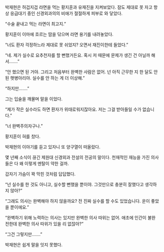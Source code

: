 박재현은 허겁지겁 라면을 먹는 황지훈과 유재진을 지켜보았다. 잠도 제대로 못 자고 항상 응급대기 중인 신경외과의의 비애가 절절하게 피부로 와 닿았다.

“수술 끝내고 먹는 라면이 최고지.”

황지훈이 이마에 흐르는 땀을 닦으며 라면 용기를 내려놓았다.

“너도 환자 걱정하느라 제대로 못 쉬었지? 오면서 재진이한테 들었다.”

“네. 제가 실수로 요추천자를 할 뻔했거든요. 혹시 저 때문에 문제가 생긴 건 아닐까 해서…….”

“안 했으면 된 거야. 그리고 처음부터 완벽한 사람은 없어. 넌 아직 근무한 지 한 달도 안 된 햇병아리야. 실수를 안 하는 게 더 이상해.”

“하지만…….”

그는 입술을 깨물며 말을 이었다.

“제가 작은 실수라도 하면 환자가 위태로워지잖아요. 저는 그걸 받아들일 수가 없습니다.”

“너 완벽주의자구나.”

황지훈이 혀를 찼다.

박재현의 이야기를 듣고 있자니 또 양구열이 떠올랐다.

몇 년째 소식이 끊긴 제원대 신경외과 전설의 전공의 말이다. 천재적인 재능을 가진 의사들은 다 왜 이렇게 멘탈이 약한 걸까.

갑자기 가슴이 꽉 막힌 것처럼 답답했다.

“넌 실수를 한 것도 아니고, 실수할 뻔했을 뿐이야. 그것만으로 충분히 잘했다고 생각하지 않아?”

“그래도 의사는 완벽해야 하지 않을까요? 전 진짜 실수를 할 수도 있었습니다. 운이 좋았을 뿐이에요.”

“완벽하기 위해 노력하는 의사는 있지만 완벽한 의사 따위는 없어. 애초에 인간이 불완전한데 완벽한 의사 따위가 있을 리 없잖아?”

“그건 그렇지만…….”

박재현은 쉽게 말을 잇지 못했다.